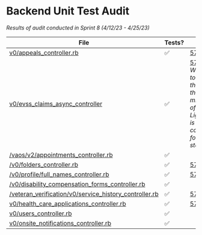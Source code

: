 # Backend Unit Test Audit
_Results of audit conducted in Sprint 8 (4/12/23 - 4/25/23)_


| File | Tests? | Notes |
| -- | -- | -- |
| [v0/appeals_controller.rb](https://github.com/department-of-veterans-affairs/vets-api/blob/master/app/controllers/v0/appeals_controller.rb) | ✅ | [57454](https://github.com/department-of-veterans-affairs/va.gov-team/issues/57454)
| [v0/evss_claims_async_controller](https://github.com/department-of-veterans-affairs/vets-api/blob/master/app/controllers/v0/evss_claims_async_controller.rb) | ✅ | [57455](https://github.com/department-of-veterans-affairs/va.gov-team/issues/57455) <br />_We'll need to update this once the migration of EVSS > Lighthouse is complete for claims status_|
| [/vaos/v2/appointments_controller.rb](https://github.com/department-of-veterans-affairs/vets-api/blob/master/modules/vaos/app/controllers/vaos/v2/appointments_controller.rb) | ✅ |
| [/v0/folders_controller.rb](https://github.com/department-of-veterans-affairs/vets-api/blob/master/app/controllers/v0/folders_controller.rb) | ✅ | [57456](https://github.com/department-of-veterans-affairs/va.gov-team/issues/57456) |
| [/v0/profile/full_names_controller.rb](https://github.com/department-of-veterans-affairs/vets-api/blob/master/app/controllers/v0/profile/full_names_controller.rb) | ✅ | [57457](https://github.com/department-of-veterans-affairs/va.gov-team/issues/57457)|
| [/v0/disability_compensation_forms_controller.rb](https://github.com/department-of-veterans-affairs/vets-api/blob/master/app/controllers/v0/disability_compensation_forms_controller.rb) | ✅ |
| [/veteran_verification/v0/service_history_controller.rb](https://github.com/department-of-veterans-affairs/vets-api/blob/master/modules/veteran_verification/app/controllers/veteran_verification/v0/service_history_controller.rb) | ✅ | [57458](https://github.com/department-of-veterans-affairs/va.gov-team/issues/57458)|
| [v0/health_care_applications_controller.rb](https://github.com/department-of-veterans-affairs/vets-api/blob/master/app/controllers/v0/health_care_applications_controller.rb) | ✅ | [57459](https://github.com/department-of-veterans-affairs/va.gov-team/issues/57459)|
| [v0/users_controller.rb](https://github.com/department-of-veterans-affairs/vets-api/blob/master/app/controllers/v0/users_controller.rb) | ✅ |
| [v0/onsite_notifications_controller.rb](https://github.com/department-of-veterans-affairs/vets-api/blob/master/app/controllers/v0/onsite_notifications_controller.rb) | ✅ |
